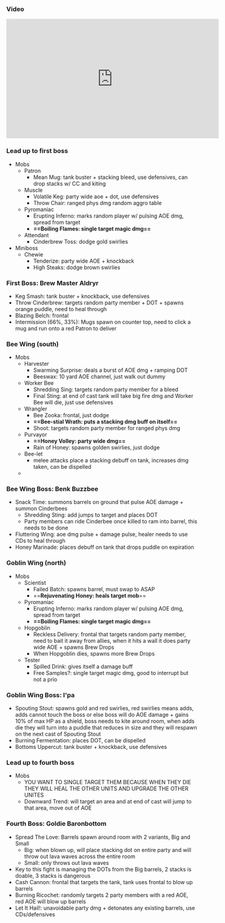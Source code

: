 ### Video
<iframe width="560" height="315" src="https://www.youtube.com/embed/COeYMi3FqpE?si=Pw-N7nQ_uaen4Gj9" title="YouTube video player" frameborder="0" allow="accelerometer; autoplay; clipboard-write; encrypted-media; gyroscope; picture-in-picture; web-share" referrerpolicy="strict-origin-when-cross-origin" allowfullscreen></iframe>

### Lead up to first boss
- Mobs
	- Patron
		- Mean Mug: tank buster + stacking bleed, use defensives, can drop stacks w/ CC and kiting
	- Muscle
		- Volatile Keg: party wide aoe + dot, use defensives
		- Throw Chair: ranged phys dmg random aggro table
	- Pyromaniac
		- Erupting Inferno: marks random player w/ pulsing AOE dmg, spread from target
		- **==Boiling Flames: single target magic dmg==**
	- Attendant
		- Cinderbrew Toss: dodge gold swirlies
- Miniboss
	- Chewie
		- Tenderize: party wide AOE + knockback
		- High Steaks: dodge brown swirlies

### First Boss: Brew Master Aldryr
- Keg Smash: tank buster + knockback, use defensives
- Throw Cinderbrew: targets random party member + DOT + spawns orange puddle, need to heal through
- Blazing Belch: frontal
- Intermission (66%, 33%): Mugs spawn on counter top, need to click a mug and run onto a red Patron to deliver
### Bee Wing (south)
- Mobs
	- Harvester
		- Swarming Surprise: deals a burst of AOE dmg + ramping DOT
		- Beeswax: 10 yard AOE channel, just walk out dummy
	- Worker Bee
		- Shredding Sing: targets random party member for a bleed
		- Final Sting: at end of cast tank will take big fire dmg and Worker Bee will die, just use defensives
	- Wrangler
		- Bee Zooka: frontal, just dodge
		- **==Bee-stial Wrath: puts a stacking dmg buff on itself==**
		- Shoot: targets random party member for ranged phys dmg
	- Purvayor
		- **==Honey Volley: party wide dmg==**
		- Rain of Honey: spawns golden swirlies, just dodge
	- Bee-let
		- melee attacks place a stacking debuff on tank, increases dmg taken, can be dispelled
	- 

### Bee Wing Boss: Benk Buzzbee
- Snack Time: summons barrels on ground that pulse AOE damage + summon Cinderbees
	- Shredding Sting: add jumps to target and places DOT
	- Party members can ride Cinderbee once killed to ram into barrel, this needs to be done
- Fluttering Wing: aoe dmg pulse + damage pulse, healer needs to use CDs to heal through
- Honey Marinade: places debuff on tank that drops puddle on expiration

### Goblin Wing (north)
- Mobs
	- Scientist
		- Failed Batch: spawns barrel, must swap to ASAP
		- ==**Rejuvenating Honey: heals target mob**==
	- Pyromaniac
		- Erupting Inferno: marks random player w/ pulsing AOE dmg, spread from target
		- **==Boiling Flames: single target magic dmg==**
	- Hopgoblin
		- Reckless Delivery: frontal that targets random party member, need to bait it away from allies, when it hits a wall it does party wide AOE + spawns Brew Drops
		- When Hopgoblin dies, spawns more Brew Drops
	- Tester
		- Spilled Drink: gives itself a damage buff
		- Free Samples?: single target magic dmg, good to interrupt but not a prio

### Goblin Wing Boss: I'pa
- Spouting Stout: spawns gold and red swirlies, red swirlies means adds, adds cannot touch the boss or else boss will do AOE damage + gains 10% of max HP as a shield, boss needs to kite around room, when adds die they will turn into a puddle that reduces in size and they will respawn on the next cast of Spouting Stout
- Burning Fermentation: places DOT, can be dispelled
- Bottoms Uppercut: tank buster + knockback, use defensives

### Lead up to fourth boss
- Mobs
	- YOU WANT TO SINGLE TARGET THEM BECAUSE WHEN THEY DIE THEY WILL HEAL THE OTHER UNITS AND UPGRADE THE OTHER UNITES
	- Downward Trend: will target an area and at end of cast will jump to that area, move out of AOE

### Fourth Boss: Goldie Baronbottom
- Spread The Love: Barrels spawn around room with 2 variants, Big and Small
	- Big: when blown up, will place stacking dot on entire party and will throw out lava waves across the entire room
	- Small: only throws out lava waves
- Key to this fight is managing the DOTs from the Big barrels, 2 stacks is doable, 3 stacks is dangerous
- Cash Cannon: frontal that targets the tank, tank uses frontal to blow up barrels
- Burning Ricochet: randomly targets 2 party members with a red AOE, red AOE will blow up barrels
- Let It Hail!: unavoidable party dmg + detonates any existing barrels, use CDs/defensives